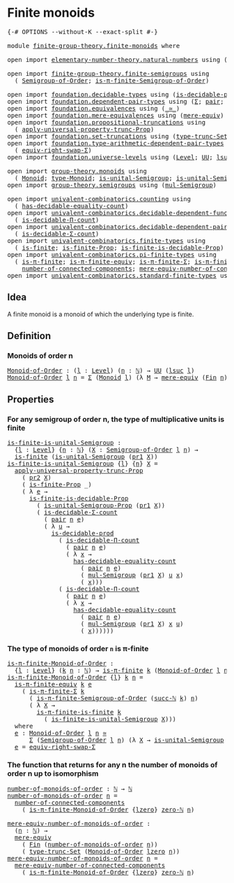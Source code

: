 # Finite monoids

<pre class="Agda"><a id="27" class="Symbol">{-#</a> <a id="31" class="Keyword">OPTIONS</a> <a id="39" class="Pragma">--without-K</a> <a id="51" class="Pragma">--exact-split</a> <a id="65" class="Symbol">#-}</a>

<a id="70" class="Keyword">module</a> <a id="77" href="finite-group-theory.finite-monoids.html" class="Module">finite-group-theory.finite-monoids</a> <a id="112" class="Keyword">where</a>

<a id="119" class="Keyword">open</a> <a id="124" class="Keyword">import</a> <a id="131" href="elementary-number-theory.natural-numbers.html" class="Module">elementary-number-theory.natural-numbers</a> <a id="172" class="Keyword">using</a> <a id="178" class="Symbol">(</a><a id="179" href="elementary-number-theory.natural-numbers.html#1444" class="Datatype">ℕ</a><a id="180" class="Symbol">;</a> <a id="182" href="elementary-number-theory.natural-numbers.html#1478" class="InductiveConstructor">succ-ℕ</a><a id="188" class="Symbol">;</a> <a id="190" href="elementary-number-theory.natural-numbers.html#1465" class="InductiveConstructor">zero-ℕ</a><a id="196" class="Symbol">)</a>

<a id="199" class="Keyword">open</a> <a id="204" class="Keyword">import</a> <a id="211" href="finite-group-theory.finite-semigroups.html" class="Module">finite-group-theory.finite-semigroups</a> <a id="249" class="Keyword">using</a>
  <a id="257" class="Symbol">(</a> <a id="259" href="finite-group-theory.finite-semigroups.html#2193" class="Function">Semigroup-of-Order</a><a id="277" class="Symbol">;</a> <a id="279" href="finite-group-theory.finite-semigroups.html#3274" class="Function">is-π-finite-Semigroup-of-Order</a><a id="309" class="Symbol">)</a>

<a id="312" class="Keyword">open</a> <a id="317" class="Keyword">import</a> <a id="324" href="foundation.decidable-types.html" class="Module">foundation.decidable-types</a> <a id="351" class="Keyword">using</a> <a id="357" class="Symbol">(</a><a id="358" href="foundation.decidable-types.html#3323" class="Function">is-decidable-prod</a><a id="375" class="Symbol">)</a>
<a id="377" class="Keyword">open</a> <a id="382" class="Keyword">import</a> <a id="389" href="foundation.dependent-pair-types.html" class="Module">foundation.dependent-pair-types</a> <a id="421" class="Keyword">using</a> <a id="427" class="Symbol">(</a><a id="428" href="foundation-core.dependent-pair-types.html#502" class="Record">Σ</a><a id="429" class="Symbol">;</a> <a id="431" href="foundation-core.dependent-pair-types.html#575" class="InductiveConstructor">pair</a><a id="435" class="Symbol">;</a> <a id="437" href="foundation-core.dependent-pair-types.html#592" class="Field">pr1</a><a id="440" class="Symbol">;</a> <a id="442" href="foundation-core.dependent-pair-types.html#604" class="Field">pr2</a><a id="445" class="Symbol">)</a>
<a id="447" class="Keyword">open</a> <a id="452" class="Keyword">import</a> <a id="459" href="foundation.equivalences.html" class="Module">foundation.equivalences</a> <a id="483" class="Keyword">using</a> <a id="489" class="Symbol">(</a><a id="490" href="foundation-core.equivalences.html#1607" class="Function Operator">_≃_</a><a id="493" class="Symbol">)</a>
<a id="495" class="Keyword">open</a> <a id="500" class="Keyword">import</a> <a id="507" href="foundation.mere-equivalences.html" class="Module">foundation.mere-equivalences</a> <a id="536" class="Keyword">using</a> <a id="542" class="Symbol">(</a><a id="543" href="foundation.mere-equivalences.html#1406" class="Function">mere-equiv</a><a id="553" class="Symbol">)</a>
<a id="555" class="Keyword">open</a> <a id="560" class="Keyword">import</a> <a id="567" href="foundation.propositional-truncations.html" class="Module">foundation.propositional-truncations</a> <a id="604" class="Keyword">using</a>
  <a id="612" class="Symbol">(</a> <a id="614" href="foundation.propositional-truncations.html#5581" class="Function">apply-universal-property-trunc-Prop</a><a id="649" class="Symbol">)</a>
<a id="651" class="Keyword">open</a> <a id="656" class="Keyword">import</a> <a id="663" href="foundation.set-truncations.html" class="Module">foundation.set-truncations</a> <a id="690" class="Keyword">using</a> <a id="696" class="Symbol">(</a><a id="697" href="foundation.set-truncations.html#3498" class="Postulate">type-trunc-Set</a><a id="711" class="Symbol">)</a>
<a id="713" class="Keyword">open</a> <a id="718" class="Keyword">import</a> <a id="725" href="foundation.type-arithmetic-dependent-pair-types.html" class="Module">foundation.type-arithmetic-dependent-pair-types</a> <a id="773" class="Keyword">using</a>
  <a id="781" class="Symbol">(</a> <a id="783" href="foundation-core.type-arithmetic-dependent-pair-types.html#11499" class="Function">equiv-right-swap-Σ</a><a id="801" class="Symbol">)</a>
<a id="803" class="Keyword">open</a> <a id="808" class="Keyword">import</a> <a id="815" href="foundation.universe-levels.html" class="Module">foundation.universe-levels</a> <a id="842" class="Keyword">using</a> <a id="848" class="Symbol">(</a><a id="849" href="Agda.Primitive.html#597" class="Postulate">Level</a><a id="854" class="Symbol">;</a> <a id="856" href="foundation-core.universe-levels.html#222" class="Primitive">UU</a><a id="858" class="Symbol">;</a> <a id="860" href="Agda.Primitive.html#780" class="Primitive">lsuc</a><a id="864" class="Symbol">;</a> <a id="866" href="Agda.Primitive.html#764" class="Primitive">lzero</a><a id="871" class="Symbol">)</a>

<a id="874" class="Keyword">open</a> <a id="879" class="Keyword">import</a> <a id="886" href="group-theory.monoids.html" class="Module">group-theory.monoids</a> <a id="907" class="Keyword">using</a>
  <a id="915" class="Symbol">(</a> <a id="917" href="group-theory.monoids.html#1007" class="Function">Monoid</a><a id="923" class="Symbol">;</a> <a id="925" href="group-theory.monoids.html#1182" class="Function">type-Monoid</a><a id="936" class="Symbol">;</a> <a id="938" href="group-theory.monoids.html#897" class="Function">is-unital-Semigroup</a><a id="957" class="Symbol">;</a> <a id="959" href="group-theory.monoids.html#3269" class="Function">is-unital-Semigroup-Prop</a><a id="983" class="Symbol">)</a>
<a id="985" class="Keyword">open</a> <a id="990" class="Keyword">import</a> <a id="997" href="group-theory.semigroups.html" class="Module">group-theory.semigroups</a> <a id="1021" class="Keyword">using</a> <a id="1027" class="Symbol">(</a><a id="1028" href="group-theory.semigroups.html#1215" class="Function">mul-Semigroup</a><a id="1041" class="Symbol">)</a>

<a id="1044" class="Keyword">open</a> <a id="1049" class="Keyword">import</a> <a id="1056" href="univalent-combinatorics.counting.html" class="Module">univalent-combinatorics.counting</a> <a id="1089" class="Keyword">using</a>
  <a id="1097" class="Symbol">(</a> <a id="1099" href="univalent-combinatorics.counting.html#6142" class="Function">has-decidable-equality-count</a><a id="1127" class="Symbol">)</a>
<a id="1129" class="Keyword">open</a> <a id="1134" class="Keyword">import</a> <a id="1141" href="univalent-combinatorics.decidable-dependent-function-types.html" class="Module">univalent-combinatorics.decidable-dependent-function-types</a> <a id="1200" class="Keyword">using</a>
  <a id="1208" class="Symbol">(</a> <a id="1210" href="univalent-combinatorics.decidable-dependent-function-types.html#1752" class="Function">is-decidable-Π-count</a><a id="1230" class="Symbol">)</a>
<a id="1232" class="Keyword">open</a> <a id="1237" class="Keyword">import</a> <a id="1244" href="univalent-combinatorics.decidable-dependent-pair-types.html" class="Module">univalent-combinatorics.decidable-dependent-pair-types</a> <a id="1299" class="Keyword">using</a>
  <a id="1307" class="Symbol">(</a> <a id="1309" href="univalent-combinatorics.decidable-dependent-pair-types.html#1952" class="Function">is-decidable-Σ-count</a><a id="1329" class="Symbol">)</a>
<a id="1331" class="Keyword">open</a> <a id="1336" class="Keyword">import</a> <a id="1343" href="univalent-combinatorics.finite-types.html" class="Module">univalent-combinatorics.finite-types</a> <a id="1380" class="Keyword">using</a>
  <a id="1388" class="Symbol">(</a> <a id="1390" href="univalent-combinatorics.finite-types.html#4064" class="Function">is-finite</a><a id="1399" class="Symbol">;</a> <a id="1401" href="univalent-combinatorics.finite-types.html#3973" class="Function">is-finite-Prop</a><a id="1415" class="Symbol">;</a> <a id="1417" href="univalent-combinatorics.finite-types.html#9101" class="Function">is-finite-is-decidable-Prop</a><a id="1444" class="Symbol">)</a>
<a id="1446" class="Keyword">open</a> <a id="1451" class="Keyword">import</a> <a id="1458" href="univalent-combinatorics.pi-finite-types.html" class="Module">univalent-combinatorics.pi-finite-types</a> <a id="1498" class="Keyword">using</a>
  <a id="1506" class="Symbol">(</a> <a id="1508" href="univalent-combinatorics.pi-finite-types.html#8749" class="Function">is-π-finite</a><a id="1519" class="Symbol">;</a> <a id="1521" href="univalent-combinatorics.pi-finite-types.html#10955" class="Function">is-π-finite-equiv</a><a id="1538" class="Symbol">;</a> <a id="1540" href="univalent-combinatorics.pi-finite-types.html#34796" class="Function">is-π-finite-Σ</a><a id="1553" class="Symbol">;</a> <a id="1555" href="univalent-combinatorics.pi-finite-types.html#14748" class="Function">is-π-finite-is-finite</a><a id="1576" class="Symbol">;</a>
    <a id="1582" href="univalent-combinatorics.pi-finite-types.html#8027" class="Function">number-of-connected-components</a><a id="1612" class="Symbol">;</a> <a id="1614" href="univalent-combinatorics.pi-finite-types.html#8192" class="Function">mere-equiv-number-of-connected-components</a><a id="1655" class="Symbol">)</a>
<a id="1657" class="Keyword">open</a> <a id="1662" class="Keyword">import</a> <a id="1669" href="univalent-combinatorics.standard-finite-types.html" class="Module">univalent-combinatorics.standard-finite-types</a> <a id="1715" class="Keyword">using</a> <a id="1721" class="Symbol">(</a><a id="1722" href="univalent-combinatorics.standard-finite-types.html#2149" class="Function">Fin</a><a id="1725" class="Symbol">)</a>
</pre>
## Idea

A finite monoid is a monoid of which the underlying type is finite.

## Definition

### Monoids of order n

<pre class="Agda"><a id="Monoid-of-Order"></a><a id="1857" href="finite-group-theory.finite-monoids.html#1857" class="Function">Monoid-of-Order</a> <a id="1873" class="Symbol">:</a> <a id="1875" class="Symbol">(</a><a id="1876" href="finite-group-theory.finite-monoids.html#1876" class="Bound">l</a> <a id="1878" class="Symbol">:</a> <a id="1880" href="Agda.Primitive.html#597" class="Postulate">Level</a><a id="1885" class="Symbol">)</a> <a id="1887" class="Symbol">(</a><a id="1888" href="finite-group-theory.finite-monoids.html#1888" class="Bound">n</a> <a id="1890" class="Symbol">:</a> <a id="1892" href="elementary-number-theory.natural-numbers.html#1444" class="Datatype">ℕ</a><a id="1893" class="Symbol">)</a> <a id="1895" class="Symbol">→</a> <a id="1897" href="foundation-core.universe-levels.html#222" class="Primitive">UU</a> <a id="1900" class="Symbol">(</a><a id="1901" href="Agda.Primitive.html#780" class="Primitive">lsuc</a> <a id="1906" href="finite-group-theory.finite-monoids.html#1876" class="Bound">l</a><a id="1907" class="Symbol">)</a>
<a id="1909" href="finite-group-theory.finite-monoids.html#1857" class="Function">Monoid-of-Order</a> <a id="1925" href="finite-group-theory.finite-monoids.html#1925" class="Bound">l</a> <a id="1927" href="finite-group-theory.finite-monoids.html#1927" class="Bound">n</a> <a id="1929" class="Symbol">=</a> <a id="1931" href="foundation-core.dependent-pair-types.html#502" class="Record">Σ</a> <a id="1933" class="Symbol">(</a><a id="1934" href="group-theory.monoids.html#1007" class="Function">Monoid</a> <a id="1941" href="finite-group-theory.finite-monoids.html#1925" class="Bound">l</a><a id="1942" class="Symbol">)</a> <a id="1944" class="Symbol">(λ</a> <a id="1947" href="finite-group-theory.finite-monoids.html#1947" class="Bound">M</a> <a id="1949" class="Symbol">→</a> <a id="1951" href="foundation.mere-equivalences.html#1406" class="Function">mere-equiv</a> <a id="1962" class="Symbol">(</a><a id="1963" href="univalent-combinatorics.standard-finite-types.html#2149" class="Function">Fin</a> <a id="1967" href="finite-group-theory.finite-monoids.html#1927" class="Bound">n</a><a id="1968" class="Symbol">)</a> <a id="1970" class="Symbol">(</a><a id="1971" href="group-theory.monoids.html#1182" class="Function">type-Monoid</a> <a id="1983" href="finite-group-theory.finite-monoids.html#1947" class="Bound">M</a><a id="1984" class="Symbol">))</a>
</pre>
## Properties

### For any semigroup of order n, the type of multiplicative units is finite

<pre class="Agda"><a id="is-finite-is-unital-Semigroup"></a><a id="2093" href="finite-group-theory.finite-monoids.html#2093" class="Function">is-finite-is-unital-Semigroup</a> <a id="2123" class="Symbol">:</a>
  <a id="2127" class="Symbol">{</a><a id="2128" href="finite-group-theory.finite-monoids.html#2128" class="Bound">l</a> <a id="2130" class="Symbol">:</a> <a id="2132" href="Agda.Primitive.html#597" class="Postulate">Level</a><a id="2137" class="Symbol">}</a> <a id="2139" class="Symbol">{</a><a id="2140" href="finite-group-theory.finite-monoids.html#2140" class="Bound">n</a> <a id="2142" class="Symbol">:</a> <a id="2144" href="elementary-number-theory.natural-numbers.html#1444" class="Datatype">ℕ</a><a id="2145" class="Symbol">}</a> <a id="2147" class="Symbol">(</a><a id="2148" href="finite-group-theory.finite-monoids.html#2148" class="Bound">X</a> <a id="2150" class="Symbol">:</a> <a id="2152" href="finite-group-theory.finite-semigroups.html#2193" class="Function">Semigroup-of-Order</a> <a id="2171" href="finite-group-theory.finite-monoids.html#2128" class="Bound">l</a> <a id="2173" href="finite-group-theory.finite-monoids.html#2140" class="Bound">n</a><a id="2174" class="Symbol">)</a> <a id="2176" class="Symbol">→</a>
  <a id="2180" href="univalent-combinatorics.finite-types.html#4064" class="Function">is-finite</a> <a id="2190" class="Symbol">(</a><a id="2191" href="group-theory.monoids.html#897" class="Function">is-unital-Semigroup</a> <a id="2211" class="Symbol">(</a><a id="2212" href="foundation-core.dependent-pair-types.html#592" class="Field">pr1</a> <a id="2216" href="finite-group-theory.finite-monoids.html#2148" class="Bound">X</a><a id="2217" class="Symbol">))</a>
<a id="2220" href="finite-group-theory.finite-monoids.html#2093" class="Function">is-finite-is-unital-Semigroup</a> <a id="2250" class="Symbol">{</a><a id="2251" href="finite-group-theory.finite-monoids.html#2251" class="Bound">l</a><a id="2252" class="Symbol">}</a> <a id="2254" class="Symbol">{</a><a id="2255" href="finite-group-theory.finite-monoids.html#2255" class="Bound">n</a><a id="2256" class="Symbol">}</a> <a id="2258" href="finite-group-theory.finite-monoids.html#2258" class="Bound">X</a> <a id="2260" class="Symbol">=</a>
  <a id="2264" href="foundation.propositional-truncations.html#5581" class="Function">apply-universal-property-trunc-Prop</a>
    <a id="2304" class="Symbol">(</a> <a id="2306" href="foundation-core.dependent-pair-types.html#604" class="Field">pr2</a> <a id="2310" href="finite-group-theory.finite-monoids.html#2258" class="Bound">X</a><a id="2311" class="Symbol">)</a>
    <a id="2317" class="Symbol">(</a> <a id="2319" href="univalent-combinatorics.finite-types.html#3973" class="Function">is-finite-Prop</a> <a id="2334" class="Symbol">_)</a>
    <a id="2341" class="Symbol">(</a> <a id="2343" class="Symbol">λ</a> <a id="2345" href="finite-group-theory.finite-monoids.html#2345" class="Bound">e</a> <a id="2347" class="Symbol">→</a>
      <a id="2355" href="univalent-combinatorics.finite-types.html#9101" class="Function">is-finite-is-decidable-Prop</a>
        <a id="2391" class="Symbol">(</a> <a id="2393" href="group-theory.monoids.html#3269" class="Function">is-unital-Semigroup-Prop</a> <a id="2418" class="Symbol">(</a><a id="2419" href="foundation-core.dependent-pair-types.html#592" class="Field">pr1</a> <a id="2423" href="finite-group-theory.finite-monoids.html#2258" class="Bound">X</a><a id="2424" class="Symbol">))</a>
        <a id="2435" class="Symbol">(</a> <a id="2437" href="univalent-combinatorics.decidable-dependent-pair-types.html#1952" class="Function">is-decidable-Σ-count</a>
          <a id="2468" class="Symbol">(</a> <a id="2470" href="foundation-core.dependent-pair-types.html#575" class="InductiveConstructor">pair</a> <a id="2475" href="finite-group-theory.finite-monoids.html#2255" class="Bound">n</a> <a id="2477" href="finite-group-theory.finite-monoids.html#2345" class="Bound">e</a><a id="2478" class="Symbol">)</a>
          <a id="2490" class="Symbol">(</a> <a id="2492" class="Symbol">λ</a> <a id="2494" href="finite-group-theory.finite-monoids.html#2494" class="Bound">u</a> <a id="2496" class="Symbol">→</a>
            <a id="2510" href="foundation.decidable-types.html#3323" class="Function">is-decidable-prod</a>
              <a id="2542" class="Symbol">(</a> <a id="2544" href="univalent-combinatorics.decidable-dependent-function-types.html#1752" class="Function">is-decidable-Π-count</a>
                <a id="2581" class="Symbol">(</a> <a id="2583" href="foundation-core.dependent-pair-types.html#575" class="InductiveConstructor">pair</a> <a id="2588" href="finite-group-theory.finite-monoids.html#2255" class="Bound">n</a> <a id="2590" href="finite-group-theory.finite-monoids.html#2345" class="Bound">e</a><a id="2591" class="Symbol">)</a>
                <a id="2609" class="Symbol">(</a> <a id="2611" class="Symbol">λ</a> <a id="2613" href="finite-group-theory.finite-monoids.html#2613" class="Bound">x</a> <a id="2615" class="Symbol">→</a>
                  <a id="2635" href="univalent-combinatorics.counting.html#6142" class="Function">has-decidable-equality-count</a>
                    <a id="2684" class="Symbol">(</a> <a id="2686" href="foundation-core.dependent-pair-types.html#575" class="InductiveConstructor">pair</a> <a id="2691" href="finite-group-theory.finite-monoids.html#2255" class="Bound">n</a> <a id="2693" href="finite-group-theory.finite-monoids.html#2345" class="Bound">e</a><a id="2694" class="Symbol">)</a>
                    <a id="2716" class="Symbol">(</a> <a id="2718" href="group-theory.semigroups.html#1215" class="Function">mul-Semigroup</a> <a id="2732" class="Symbol">(</a><a id="2733" href="foundation-core.dependent-pair-types.html#592" class="Field">pr1</a> <a id="2737" href="finite-group-theory.finite-monoids.html#2258" class="Bound">X</a><a id="2738" class="Symbol">)</a> <a id="2740" href="finite-group-theory.finite-monoids.html#2494" class="Bound">u</a> <a id="2742" href="finite-group-theory.finite-monoids.html#2613" class="Bound">x</a><a id="2743" class="Symbol">)</a>
                    <a id="2765" class="Symbol">(</a> <a id="2767" href="finite-group-theory.finite-monoids.html#2613" class="Bound">x</a><a id="2768" class="Symbol">)))</a>
              <a id="2786" class="Symbol">(</a> <a id="2788" href="univalent-combinatorics.decidable-dependent-function-types.html#1752" class="Function">is-decidable-Π-count</a>
                <a id="2825" class="Symbol">(</a> <a id="2827" href="foundation-core.dependent-pair-types.html#575" class="InductiveConstructor">pair</a> <a id="2832" href="finite-group-theory.finite-monoids.html#2255" class="Bound">n</a> <a id="2834" href="finite-group-theory.finite-monoids.html#2345" class="Bound">e</a><a id="2835" class="Symbol">)</a>
                <a id="2853" class="Symbol">(</a> <a id="2855" class="Symbol">λ</a> <a id="2857" href="finite-group-theory.finite-monoids.html#2857" class="Bound">x</a> <a id="2859" class="Symbol">→</a>
                  <a id="2879" href="univalent-combinatorics.counting.html#6142" class="Function">has-decidable-equality-count</a>
                    <a id="2928" class="Symbol">(</a> <a id="2930" href="foundation-core.dependent-pair-types.html#575" class="InductiveConstructor">pair</a> <a id="2935" href="finite-group-theory.finite-monoids.html#2255" class="Bound">n</a> <a id="2937" href="finite-group-theory.finite-monoids.html#2345" class="Bound">e</a><a id="2938" class="Symbol">)</a>
                    <a id="2960" class="Symbol">(</a> <a id="2962" href="group-theory.semigroups.html#1215" class="Function">mul-Semigroup</a> <a id="2976" class="Symbol">(</a><a id="2977" href="foundation-core.dependent-pair-types.html#592" class="Field">pr1</a> <a id="2981" href="finite-group-theory.finite-monoids.html#2258" class="Bound">X</a><a id="2982" class="Symbol">)</a> <a id="2984" href="finite-group-theory.finite-monoids.html#2857" class="Bound">x</a> <a id="2986" href="finite-group-theory.finite-monoids.html#2494" class="Bound">u</a><a id="2987" class="Symbol">)</a>
                    <a id="3009" class="Symbol">(</a> <a id="3011" href="finite-group-theory.finite-monoids.html#2857" class="Bound">x</a><a id="3012" class="Symbol">))))))</a>
</pre>
### The type of monoids of order `n` is π-finite

<pre class="Agda"><a id="is-π-finite-Monoid-of-Order"></a><a id="3082" href="finite-group-theory.finite-monoids.html#3082" class="Function">is-π-finite-Monoid-of-Order</a> <a id="3110" class="Symbol">:</a>
  <a id="3114" class="Symbol">{</a><a id="3115" href="finite-group-theory.finite-monoids.html#3115" class="Bound">l</a> <a id="3117" class="Symbol">:</a> <a id="3119" href="Agda.Primitive.html#597" class="Postulate">Level</a><a id="3124" class="Symbol">}</a> <a id="3126" class="Symbol">(</a><a id="3127" href="finite-group-theory.finite-monoids.html#3127" class="Bound">k</a> <a id="3129" href="finite-group-theory.finite-monoids.html#3129" class="Bound">n</a> <a id="3131" class="Symbol">:</a> <a id="3133" href="elementary-number-theory.natural-numbers.html#1444" class="Datatype">ℕ</a><a id="3134" class="Symbol">)</a> <a id="3136" class="Symbol">→</a> <a id="3138" href="univalent-combinatorics.pi-finite-types.html#8749" class="Function">is-π-finite</a> <a id="3150" href="finite-group-theory.finite-monoids.html#3127" class="Bound">k</a> <a id="3152" class="Symbol">(</a><a id="3153" href="finite-group-theory.finite-monoids.html#1857" class="Function">Monoid-of-Order</a> <a id="3169" href="finite-group-theory.finite-monoids.html#3115" class="Bound">l</a> <a id="3171" href="finite-group-theory.finite-monoids.html#3129" class="Bound">n</a><a id="3172" class="Symbol">)</a>
<a id="3174" href="finite-group-theory.finite-monoids.html#3082" class="Function">is-π-finite-Monoid-of-Order</a> <a id="3202" class="Symbol">{</a><a id="3203" href="finite-group-theory.finite-monoids.html#3203" class="Bound">l</a><a id="3204" class="Symbol">}</a> <a id="3206" href="finite-group-theory.finite-monoids.html#3206" class="Bound">k</a> <a id="3208" href="finite-group-theory.finite-monoids.html#3208" class="Bound">n</a> <a id="3210" class="Symbol">=</a>
  <a id="3214" href="univalent-combinatorics.pi-finite-types.html#10955" class="Function">is-π-finite-equiv</a> <a id="3232" href="finite-group-theory.finite-monoids.html#3206" class="Bound">k</a> <a id="3234" href="finite-group-theory.finite-monoids.html#3414" class="Function">e</a>
    <a id="3240" class="Symbol">(</a> <a id="3242" href="univalent-combinatorics.pi-finite-types.html#34796" class="Function">is-π-finite-Σ</a> <a id="3256" href="finite-group-theory.finite-monoids.html#3206" class="Bound">k</a>
      <a id="3264" class="Symbol">(</a> <a id="3266" href="finite-group-theory.finite-semigroups.html#3274" class="Function">is-π-finite-Semigroup-of-Order</a> <a id="3297" class="Symbol">(</a><a id="3298" href="elementary-number-theory.natural-numbers.html#1478" class="InductiveConstructor">succ-ℕ</a> <a id="3305" href="finite-group-theory.finite-monoids.html#3206" class="Bound">k</a><a id="3306" class="Symbol">)</a> <a id="3308" href="finite-group-theory.finite-monoids.html#3208" class="Bound">n</a><a id="3309" class="Symbol">)</a>
      <a id="3317" class="Symbol">(</a> <a id="3319" class="Symbol">λ</a> <a id="3321" href="finite-group-theory.finite-monoids.html#3321" class="Bound">X</a> <a id="3323" class="Symbol">→</a>
        <a id="3333" href="univalent-combinatorics.pi-finite-types.html#14748" class="Function">is-π-finite-is-finite</a> <a id="3355" href="finite-group-theory.finite-monoids.html#3206" class="Bound">k</a>
          <a id="3367" class="Symbol">(</a> <a id="3369" href="finite-group-theory.finite-monoids.html#2093" class="Function">is-finite-is-unital-Semigroup</a> <a id="3399" href="finite-group-theory.finite-monoids.html#3321" class="Bound">X</a><a id="3400" class="Symbol">)))</a>
  <a id="3406" class="Keyword">where</a>
  <a id="3414" href="finite-group-theory.finite-monoids.html#3414" class="Function">e</a> <a id="3416" class="Symbol">:</a> <a id="3418" href="finite-group-theory.finite-monoids.html#1857" class="Function">Monoid-of-Order</a> <a id="3434" href="finite-group-theory.finite-monoids.html#3203" class="Bound">l</a> <a id="3436" href="finite-group-theory.finite-monoids.html#3208" class="Bound">n</a> <a id="3438" href="foundation-core.equivalences.html#1607" class="Function Operator">≃</a>
      <a id="3446" href="foundation-core.dependent-pair-types.html#502" class="Record">Σ</a> <a id="3448" class="Symbol">(</a><a id="3449" href="finite-group-theory.finite-semigroups.html#2193" class="Function">Semigroup-of-Order</a> <a id="3468" href="finite-group-theory.finite-monoids.html#3203" class="Bound">l</a> <a id="3470" href="finite-group-theory.finite-monoids.html#3208" class="Bound">n</a><a id="3471" class="Symbol">)</a> <a id="3473" class="Symbol">(λ</a> <a id="3476" href="finite-group-theory.finite-monoids.html#3476" class="Bound">X</a> <a id="3478" class="Symbol">→</a> <a id="3480" href="group-theory.monoids.html#897" class="Function">is-unital-Semigroup</a> <a id="3500" class="Symbol">(</a><a id="3501" href="foundation-core.dependent-pair-types.html#592" class="Field">pr1</a> <a id="3505" href="finite-group-theory.finite-monoids.html#3476" class="Bound">X</a><a id="3506" class="Symbol">))</a>
  <a id="3511" href="finite-group-theory.finite-monoids.html#3414" class="Function">e</a> <a id="3513" class="Symbol">=</a> <a id="3515" href="foundation-core.type-arithmetic-dependent-pair-types.html#11499" class="Function">equiv-right-swap-Σ</a>
</pre>
### The function that returns for any n the number of monoids of order n up to isomorphism

<pre class="Agda"><a id="number-of-monoids-of-order"></a><a id="3639" href="finite-group-theory.finite-monoids.html#3639" class="Function">number-of-monoids-of-order</a> <a id="3666" class="Symbol">:</a> <a id="3668" href="elementary-number-theory.natural-numbers.html#1444" class="Datatype">ℕ</a> <a id="3670" class="Symbol">→</a> <a id="3672" href="elementary-number-theory.natural-numbers.html#1444" class="Datatype">ℕ</a>
<a id="3674" href="finite-group-theory.finite-monoids.html#3639" class="Function">number-of-monoids-of-order</a> <a id="3701" href="finite-group-theory.finite-monoids.html#3701" class="Bound">n</a> <a id="3703" class="Symbol">=</a>
  <a id="3707" href="univalent-combinatorics.pi-finite-types.html#8027" class="Function">number-of-connected-components</a>
    <a id="3742" class="Symbol">(</a> <a id="3744" href="finite-group-theory.finite-monoids.html#3082" class="Function">is-π-finite-Monoid-of-Order</a> <a id="3772" class="Symbol">{</a><a id="3773" href="Agda.Primitive.html#764" class="Primitive">lzero</a><a id="3778" class="Symbol">}</a> <a id="3780" href="elementary-number-theory.natural-numbers.html#1465" class="InductiveConstructor">zero-ℕ</a> <a id="3787" href="finite-group-theory.finite-monoids.html#3701" class="Bound">n</a><a id="3788" class="Symbol">)</a>

<a id="mere-equiv-number-of-monoids-of-order"></a><a id="3791" href="finite-group-theory.finite-monoids.html#3791" class="Function">mere-equiv-number-of-monoids-of-order</a> <a id="3829" class="Symbol">:</a>
  <a id="3833" class="Symbol">(</a><a id="3834" href="finite-group-theory.finite-monoids.html#3834" class="Bound">n</a> <a id="3836" class="Symbol">:</a> <a id="3838" href="elementary-number-theory.natural-numbers.html#1444" class="Datatype">ℕ</a><a id="3839" class="Symbol">)</a> <a id="3841" class="Symbol">→</a>
  <a id="3845" href="foundation.mere-equivalences.html#1406" class="Function">mere-equiv</a>
    <a id="3860" class="Symbol">(</a> <a id="3862" href="univalent-combinatorics.standard-finite-types.html#2149" class="Function">Fin</a> <a id="3866" class="Symbol">(</a><a id="3867" href="finite-group-theory.finite-monoids.html#3639" class="Function">number-of-monoids-of-order</a> <a id="3894" href="finite-group-theory.finite-monoids.html#3834" class="Bound">n</a><a id="3895" class="Symbol">))</a>
    <a id="3902" class="Symbol">(</a> <a id="3904" href="foundation.set-truncations.html#3498" class="Postulate">type-trunc-Set</a> <a id="3919" class="Symbol">(</a><a id="3920" href="finite-group-theory.finite-monoids.html#1857" class="Function">Monoid-of-Order</a> <a id="3936" href="Agda.Primitive.html#764" class="Primitive">lzero</a> <a id="3942" href="finite-group-theory.finite-monoids.html#3834" class="Bound">n</a><a id="3943" class="Symbol">))</a>
<a id="3946" href="finite-group-theory.finite-monoids.html#3791" class="Function">mere-equiv-number-of-monoids-of-order</a> <a id="3984" href="finite-group-theory.finite-monoids.html#3984" class="Bound">n</a> <a id="3986" class="Symbol">=</a>
  <a id="3990" href="univalent-combinatorics.pi-finite-types.html#8192" class="Function">mere-equiv-number-of-connected-components</a>
    <a id="4036" class="Symbol">(</a> <a id="4038" href="finite-group-theory.finite-monoids.html#3082" class="Function">is-π-finite-Monoid-of-Order</a> <a id="4066" class="Symbol">{</a><a id="4067" href="Agda.Primitive.html#764" class="Primitive">lzero</a><a id="4072" class="Symbol">}</a> <a id="4074" href="elementary-number-theory.natural-numbers.html#1465" class="InductiveConstructor">zero-ℕ</a> <a id="4081" href="finite-group-theory.finite-monoids.html#3984" class="Bound">n</a><a id="4082" class="Symbol">)</a>
</pre>